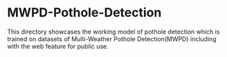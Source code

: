 # MWPD-Pothole-Detection
This directory showcases the working model of pothole detection which is trained on datasets of Multi-Weather Pothole Detection(MWPD) including with the web feature for public use.
